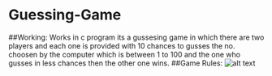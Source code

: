 # Guessing-Game
##Working:
Works in c program its a gussesing game in which there  are two players and each one is provided with 10 chances to gusses the no.
choosen by the computer which is between 1 to 100 and the one who gusses in less chances then the other one wins.
##Game Rules:
![alt text](https://ibb.co/Cw9m9P9)
